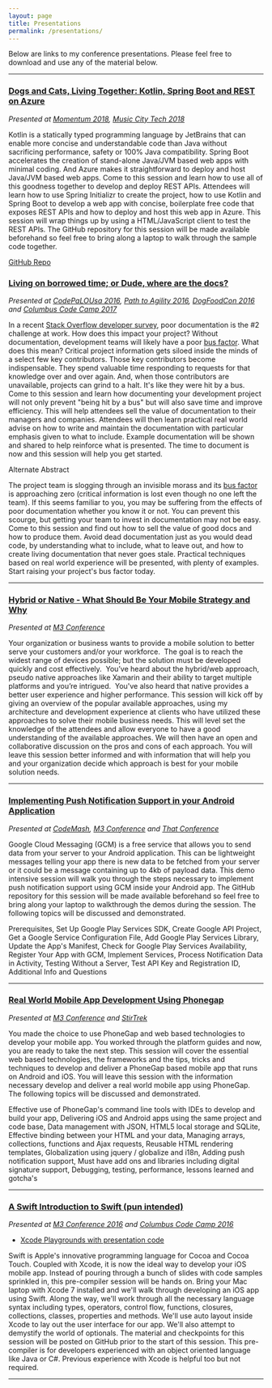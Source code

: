 ```yaml
---
layout: page
title: Presentations
permalink: /presentations/
---
```


Below are links to my conference presentations. Please feel free to download and use
any of the material below.

---
### [Dogs and Cats, Living Together: Kotlin, Spring Boot and REST on Azure](https://goo.gl/DQ7cEU)
*Presented at [Momentum 2018](http://momentumdevcon.com), [Music City Tech 2018](http://www.musiccitytech.com)*

Kotlin is a statically typed programming language by JetBrains that can enable more concise and understandable code than Java without sacrificing performance, safety or 100% Java compatibility. Spring Boot accelerates the creation of stand-alone Java/JVM based web apps with minimal coding. And Azure makes it straightforward to deploy and host Java/JVM based web apps. Come to this session and learn how to use all of this goodness together to develop and deploy REST APIs. Attendees will learn how to use Spring Initializr to create the project, how to use Kotlin and Spring Boot to develop a web app with concise, boilerplate free code that exposes REST APIs and how to deploy and host this web app in Azure. This session will wrap things up by using a HTML/JavaScript client to test the REST APIs. The GitHub repository for this session will be made available beforehand so feel free to bring along a laptop to walk through the sample code together.

[GitHub Repo](https://github.com/jkwuc89/tasktracker)

### [Living on borrowed time; or Dude, where are the docs?](https://goo.gl/H4wvrg)
*Presented at [CodePaLOUsa 2016](http://www.codepalousa.com), [Path to Agility 2016](http://www.thepathtoagility.com), [DogFoodCon 2016](http://dogfoodcon.com) and [Columbus Code Camp 2017](http://columbuscodecamp.com)*

In a recent [Stack Overflow developer survey](https://goo.gl/yHfNDA), poor documentation is the #2 challenge at work. How does this impact your project?
Without documentation, development teams will likely have a poor [bus factor](https://goo.gl/68Lis6). What does this mean? Critical project information gets siloed inside the minds of a select few key contributors. Those key contributors become indispensable. They spend valuable time responding to requests for that knowledge over and over again. And, when those contributors are unavailable, projects can grind to a halt. It's like they were hit by a bus. Come to this session and learn how documenting your development project will not only prevent "being hit by a bus" but will also save time and improve efficiency. This will help attendees sell the value of documentation to their managers and companies. Attendees will then learn practical real world advise on how to write and maintain the documentation with particular emphasis given to what to include. Example documentation will be shown and shared to help reinforce what is presented. The time to document is now and this session will help you get started.

Alternate Abstract

The project team is slogging through an invisible morass and its [bus factor](https://goo.gl/68Lis6) is approaching zero (critical information is lost even though no one left the team). If this seems familiar to you, you may be suffering from the effects of poor documentation whether you know it or not. You can prevent this scourge, but getting your team to invest in documentation may not be easy. Come to this session and find out how to sell the value of good docs and how to produce them. Avoid dead documentation just as you would dead code, by understanding what to include, what to leave out, and how to create living documentation that never goes stale. Practical techniques based on real world experience will be presented, with plenty of examples. Start raising your project's bus factor today.

---

### [Hybrid or Native - What Should Be Your Mobile Strategy and Why](https://github.com/jkwuc89/Presentations/blob/master/Hybrid%20or%20Native%20Mobile%20App%20Strategy.pptx?raw=true)
*Presented at [M3 Conference](http://m3conf.com)*

Your organization or business wants to provide a mobile solution to better serve your customers and/or your workforce.  The goal is to reach the widest range of devices possible; but the solution must be developed quickly and cost effectively.  You’ve heard about the hybrid/web approach, pseudo native approaches like Xamarin and their ability to target multiple platforms and you’re intrigued.  You've also heard that native provides a better user experience and higher performance. This session will kick off by giving an overview of the popular available approaches, using my architecture and development experience at clients who have utilized these approaches to solve their mobile business needs. This will level set the knowledge of the attendees and allow everyone to have a good understanding of the available approaches. We will then have an open and collaborative discussion on the pros and cons of each approach. You will leave this session better informed and with information that will help you and your organization decide which approach is best for your mobile solution needs.

---

### [Implementing Push Notification Support in your Android Application](https://github.com/jkwuc89/Presentations/blob/master/Implementing%20Push%20Notification%20in%20Android.pptx?raw=true)
*Presented at [CodeMash](http://www.codemash.org), [M3 Conference](http://m3conf.com) and [That Conference](https://www.thatconference.com)*

Google Cloud Messaging (GCM) is a free service that allows you to send data from your server to your Android application.  This can be lightweight messages telling your app there is new data to be fetched from your server or it could be a message containing up to 4kb of payload data. This demo intensive session will walk you through the steps necessary to implement push notification support using GCM inside your Android app. The GitHub repository for this session will be made available beforehand so feel free to bring along your laptop to walkthrough the demos during the session. The following topics will be discussed and demonstrated.

Prerequisites, Set Up Google Play Services SDK, Create Google API Project, Get a Google Service Configuration File,
Add Google Play Services Library,
Update the App's Manifest,
Check for Google Play Services Availability,
Register Your App with GCM,
Implement Services,
Process Notification Data in Activity,
Testing Without a Server,
Test API Key and Registration ID,
Additional Info and Questions

---

### [Real World Mobile App Development Using Phonegap](https://github.com/jkwuc89/Presentations/blob/master/RealWorldMobileAppDevelopment.pptx?raw=true)
*Presented at [M3 Conference](http://m3conf.com) and [StirTrek](http://stirtrek.com)*

You made the choice to use PhoneGap and web based technologies to develop your mobile app. You worked through the platform guides and now, you are ready to take the next step. This session will cover the essential web based technologies, the frameworks and the tips, tricks and techniques to develop and deliver a PhoneGap based mobile app that runs on Android and iOS. You will leave this session with the information necessary develop and deliver a real world mobile app using PhoneGap. The following topics will be discussed and demonstrated.

Effective use of PhoneGap's command line tools with IDEs to develop and build your app,
Delivering iOS and Android apps using the same project and code base,
Data management with JSON, HTML5 local storage and SQLite,
Effective binding between your HTML and your data,
Managing arrays, collections, functions and Ajax requests,
Reusable HTML rendering templates,
Globalization using jquery / globalize and i18n,
Adding push notification support,
Must have add ons and libraries including digital signature support,
Debugging, testing, performance, lessons learned and gotcha's
 
---

### [A Swift Introduction to Swift (pun intended)](https://github.com/jkwuc89/Presentations/blob/master/A%20Swift%20Introduction%20to%20Swift.pptx?raw=true)
*Presented at [M3 Conference 2016](http://m3conf.com) and [Columbus Code Camp 2016](http://columbuscodecamp.com)*

 - [Xcode Playgrounds with presentation code](https://github.com/jkwuc89/SwiftPlaygrounds/tree/master/Swift%20Introduction%20to%20Swift)

Swift is Apple's innovative programming language for Cocoa and Cocoa Touch. Coupled with Xcode, it is now the ideal way to develop your iOS mobile app. Instead of pouring through a bunch of slides with code samples sprinkled in, this pre-compiler session will be hands on. Bring your Mac laptop with Xcode 7 installed and  we'll walk through developing an iOS app using Swift. Along the way, we'll work through all the necessary language syntax including types, operators, control flow, functions, closures, collections, classes, properties and methods. We'll use auto layout inside Xcode to lay out the user interface for our app. We'll also attempt to demystify the world of optionals. The material and checkpoints for this session will be posted on GitHub prior to the start of this session. This pre-compiler is for developers experienced with an object oriented language like Java or C#. Previous experience with Xcode is helpful too but not required.

---


